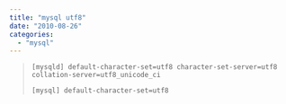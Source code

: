 ```yaml
---
title: "mysql utf8"
date: "2010-08-26"
categories: 
  - "mysql"
---
```


> `[mysqld] default-character-set=utf8 character-set-server=utf8 collation-server=utf8_unicode_ci`
> 
> `[mysql] default-character-set=utf8`

